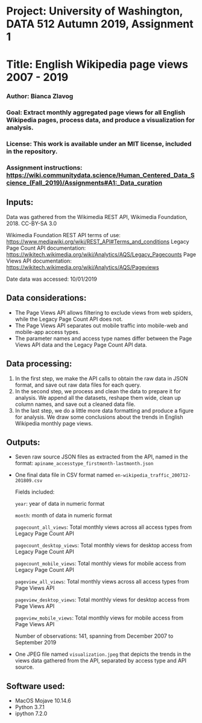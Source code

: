 # Project: University of Washington, DATA 512 Autumn 2019, Assignment 1
# Title: English Wikipedia page views 2007 - 2019
### Author: Bianca Zlavog
### Goal: Extract monthly aggregated page views for all English Wikipedia pages, process data, and produce a visualization for analysis.
### License: This work is available under an MIT license, included in the repository.
### Assignment instructions: https://wiki.communitydata.science/Human_Centered_Data_Science_(Fall_2019)/Assignments#A1:_Data_curation


## Inputs:

Data was gathered from the Wikimedia REST API, Wikimedia Foundation, 2018. CC-BY-SA 3.0

Wikimedia Foundation REST API terms of use: https://www.mediawiki.org/wiki/REST_API#Terms_and_conditions
Legacy Page Count API documentation: https://wikitech.wikimedia.org/wiki/Analytics/AQS/Legacy_Pagecounts
Page Views API documentation: https://wikitech.wikimedia.org/wiki/Analytics/AQS/Pageviews

Date data was accessed: 10/01/2019


## Data considerations:

* The Page Views API allows filtering to exclude views from web spiders, while the Legacy Page Count API does not.
* The Page Views API separates out mobile traffic into mobile-web and mobile-app access types.
* The parameter names and access type names differ between the Page Views API data and the Legacy Page Count API data. 
	

## Data processing:

1. In the first step, we make the API calls to obtain the raw data in JSON format, and save out raw data files for each query.
2. In the second step, we process and clean the data to prepare it for analysis. We append all the datasets, reshape them wide, clean up column names, and save out a cleaned data file.
3. In the last step, we do a little more data formatting and produce a figure for analysis. We draw some conclusions about the trends in English Wikipedia monthly page views.



## Outputs:

* Seven raw source JSON files as extracted from the API, named in the format: `apiname_accesstype_firstmonth-lastmonth.json`
* One final data file in CSV format named `en-wikipedia_traffic_200712-201809.csv`

	Fields included:

	`year`: year of data in numeric format

	`month`: month of data in numeric format

	`pagecount_all_views`: Total monthly views across all access types from Legacy Page Count API

	`pagecount_desktop_views`: Total monthly views for desktop access from Legacy Page Count API

	`pagecount_mobile_views`: Total monthly views for mobile access from Legacy Page Count API

	`pageview_all_views`: Total monthly views across all access types from Page Views API

	`pageview_desktop_views`: Total monthly views for desktop access from Page Views API

	`pageview_mobile_views`: Total monthly views for mobile access from Page Views API

	Number of observations: 141, spanning from December 2007 to September 2019
	
* One JPEG file named `visualization.jpeg` that depicts the trends in the views data gathered from the API, separated by access type and API source.


## Software used:

* MacOS Mojave 10.14.6
* Python 3.7.1
* ipython 7.2.0

